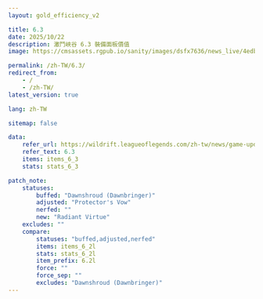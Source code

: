 ```yaml
---
layout: gold_efficiency_v2

title: 6.3
date: 2025/10/22
description: 激鬥峽谷 6.3 裝備面板價值
image: https://cmsassets.rgpub.io/sanity/images/dsfx7636/news_live/4edb103f3546f452082df1e1755d16512e6f01e0-1920x1080.jpg?w=1200&h=630&fm=webp&fit=crop&crop=center

permalink: /zh-TW/6.3/
redirect_from:
    - /
    - /zh-TW/
latest_version: true

lang: zh-TW

sitemap: false

data:
    refer_url: https://wildrift.leagueoflegends.com/zh-tw/news/game-updates/wild-rift-patch-notes-6-3/
    refer_text: 6.3
    items: items_6_3
    stats: stats_6_3

patch_note:
    statuses:
        buffed: "Dawnshroud (Dawnbringer)"
        adjusted: "Protector's Vow"
        nerfed: ""
        new: "Radiant Virtue"
    excludes: ""
    compare:
        statuses: "buffed,adjusted,nerfed"
        items: items_6_2l
        stats: stats_6_2l
        item_prefix: 6.2l
        force: ""
        force_sep: ""
        excludes: "Dawnshroud (Dawnbringer)"
---
```

